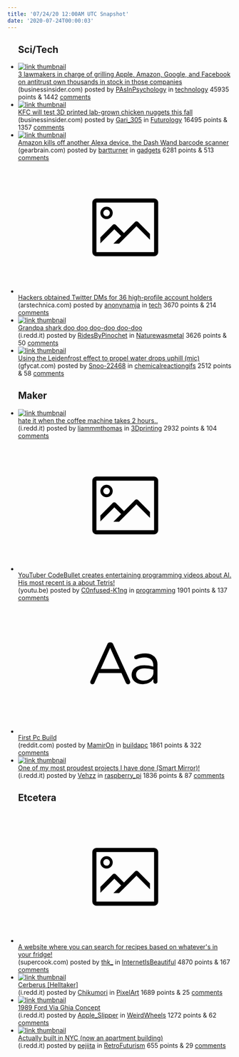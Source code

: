 ```yaml
---
title: '07/24/20 12:00AM UTC Snapshot'
date: '2020-07-24T00:00:03'
---
```

<ul>
<h2>Sci/Tech</h2>

<li><a href='https://www.businessinsider.com/amazon-apple-alphabet-facebook-congress-antitrust-members-own-stock-2020-7'><img src='https://b.thumbs.redditmedia.com/8WBq55TipEZVI1lwh3JbkGw2Bq4ZpBWPI2gJvwFvE7A.jpg' alt='link thumbnail'></a><div><div class='linkTitle'><a href='https://www.businessinsider.com/amazon-apple-alphabet-facebook-congress-antitrust-members-own-stock-2020-7'>3 lawmakers in charge of grilling Apple, Amazon, Google, and Facebook on antitrust own thousands in stock in those companies</a></div>(businessinsider.com) posted by <a href='https://www.reddit.com/user/PAsInPsychology'>PAsInPsychology</a> in <a href='https://www.reddit.com/r/technology'>technology</a> 45935 points & 1442 <a href='https://www.reddit.com/r/technology/comments/hwi0uf/3_lawmakers_in_charge_of_grilling_apple_amazon/'>comments</a></div></li>

<li><a href='https://www.businessinsider.com/kfc-will-test-3d-printed-lab-grown-chicken-nuggets-this-fall-2020-7'><img src='https://b.thumbs.redditmedia.com/m-2KNSZ-NGe0KOUzPZJPpXXLNZJMpxYsffy3Z6vsD6c.jpg' alt='link thumbnail'></a><div><div class='linkTitle'><a href='https://www.businessinsider.com/kfc-will-test-3d-printed-lab-grown-chicken-nuggets-this-fall-2020-7'>KFC will test 3D printed lab-grown chicken nuggets this fall</a></div>(businessinsider.com) posted by <a href='https://www.reddit.com/user/Gari_305'>Gari_305</a> in <a href='https://www.reddit.com/r/Futurology'>Futurology</a> 16495 points & 1357 <a href='https://www.reddit.com/r/Futurology/comments/hwe4uy/kfc_will_test_3d_printed_labgrown_chicken_nuggets/'>comments</a></div></li>

<li><a href='https://www.gearbrain.com/amazon-retires-dash-wand-gadget-2646221844.html'><img src='https://b.thumbs.redditmedia.com/RHqygPx8deU_STrL4WcrpWEXenapXqexaHKQWwf0yAk.jpg' alt='link thumbnail'></a><div><div class='linkTitle'><a href='https://www.gearbrain.com/amazon-retires-dash-wand-gadget-2646221844.html'>Amazon kills off another Alexa device, the Dash Wand barcode scanner</a></div>(gearbrain.com) posted by <a href='https://www.reddit.com/user/bartturner'>bartturner</a> in <a href='https://www.reddit.com/r/gadgets'>gadgets</a> 6281 points & 513 <a href='https://www.reddit.com/r/gadgets/comments/hwenwb/amazon_kills_off_another_alexa_device_the_dash/'>comments</a></div></li>

<li><a href='https://arstechnica.com/information-technology/2020/07/hackers-obtained-twitter-dms-for-36-high-profile-account-holders/'><svg version='1.1' viewBox='-34 -14 104 64' preserveAspectRatio='xMidYMid meet' xmlns='http://www.w3.org/2000/svg' xmlns:xlink='http://www.w3.org/1999/xlink'>
    <title>link thumbnail</title>
    <path d='M32,4H4A2,2,0,0,0,2,6V30a2,2,0,0,0,2,2H32a2,2,0,0,0,2-2V6A2,2,0,0,0,32,4ZM4,30V6H32V30Z'></path>
    <path d='M8.92,14a3,3,0,1,0-3-3A3,3,0,0,0,8.92,14Zm0-4.6A1.6,1.6,0,1,1,7.33,11,1.6,1.6,0,0,1,8.92,9.41Z'></path>
    <path d='M22.78,15.37l-5.4,5.4-4-4a1,1,0,0,0-1.41,0L5.92,22.9v2.83l6.79-6.79L16,22.18l-3.75,3.75H15l8.45-8.45L30,24V21.18l-5.81-5.81A1,1,0,0,0,22.78,15.37Z'></path>
    </svg></a><div><div class='linkTitle'><a href='https://arstechnica.com/information-technology/2020/07/hackers-obtained-twitter-dms-for-36-high-profile-account-holders/'>Hackers obtained Twitter DMs for 36 high-profile account holders</a></div>(arstechnica.com) posted by <a href='https://www.reddit.com/user/anonynamja'>anonynamja</a> in <a href='https://www.reddit.com/r/tech'>tech</a> 3670 points & 214 <a href='https://www.reddit.com/r/tech/comments/hw80z7/hackers_obtained_twitter_dms_for_36_highprofile/'>comments</a></div></li>

<li><a href='https://i.redd.it/5d7q6ctrcjc51.jpg'><img src='https://b.thumbs.redditmedia.com/TMH-UAPXVh3csudU5Xt9XiLoSDeOT7XtcJRjtxCYQPw.jpg' alt='link thumbnail'></a><div><div class='linkTitle'><a href='https://i.redd.it/5d7q6ctrcjc51.jpg'>Grandpa shark doo doo doo-doo doo-doo</a></div>(i.redd.it) posted by <a href='https://www.reddit.com/user/RidesByPinochet'>RidesByPinochet</a> in <a href='https://www.reddit.com/r/Naturewasmetal'>Naturewasmetal</a> 3626 points & 50 <a href='https://www.reddit.com/r/Naturewasmetal/comments/hw9d1k/grandpa_shark_doo_doo_doodoo_doodoo/'>comments</a></div></li>

<li><a href='https://gfycat.com/lazyremorsefulfulmar'><img src='https://b.thumbs.redditmedia.com/DS680hA5CI1c7w_4QdMzjq_ATXiX86qDC0uto_VxhFM.jpg' alt='link thumbnail'></a><div><div class='linkTitle'><a href='https://gfycat.com/lazyremorsefulfulmar'>Using the Leidenfrost effect to propel water drops uphill (mic)</a></div>(gfycat.com) posted by <a href='https://www.reddit.com/user/Snoo-22468'>Snoo-22468</a> in <a href='https://www.reddit.com/r/chemicalreactiongifs'>chemicalreactiongifs</a> 2512 points & 58 <a href='https://www.reddit.com/r/chemicalreactiongifs/comments/hweosz/using_the_leidenfrost_effect_to_propel_water/'>comments</a></div></li>

<h2>Maker</h2>

<li><a href='https://i.redd.it/bdg82h68mlc51.jpg'><img src='https://b.thumbs.redditmedia.com/bB0sYhaNDm2u8DCUP971xlhbUMIOQ4QYUS1UDMnotHY.jpg' alt='link thumbnail'></a><div><div class='linkTitle'><a href='https://i.redd.it/bdg82h68mlc51.jpg'>hate it when the coffee machine takes 2 hours..</a></div>(i.redd.it) posted by <a href='https://www.reddit.com/user/liammmthomas'>liammmthomas</a> in <a href='https://www.reddit.com/r/3Dprinting'>3Dprinting</a> 2932 points & 104 <a href='https://www.reddit.com/r/3Dprinting/comments/hwekua/hate_it_when_the_coffee_machine_takes_2_hours/'>comments</a></div></li>

<li><a href='https://youtu.be/QOJfyp0KMmM'><svg version='1.1' viewBox='-34 -14 104 64' preserveAspectRatio='xMidYMid meet' xmlns='http://www.w3.org/2000/svg' xmlns:xlink='http://www.w3.org/1999/xlink'>
    <title>link thumbnail</title>
    <path d='M32,4H4A2,2,0,0,0,2,6V30a2,2,0,0,0,2,2H32a2,2,0,0,0,2-2V6A2,2,0,0,0,32,4ZM4,30V6H32V30Z'></path>
    <path d='M8.92,14a3,3,0,1,0-3-3A3,3,0,0,0,8.92,14Zm0-4.6A1.6,1.6,0,1,1,7.33,11,1.6,1.6,0,0,1,8.92,9.41Z'></path>
    <path d='M22.78,15.37l-5.4,5.4-4-4a1,1,0,0,0-1.41,0L5.92,22.9v2.83l6.79-6.79L16,22.18l-3.75,3.75H15l8.45-8.45L30,24V21.18l-5.81-5.81A1,1,0,0,0,22.78,15.37Z'></path>
    </svg></a><div><div class='linkTitle'><a href='https://youtu.be/QOJfyp0KMmM'>YouTuber CodeBullet creates entertaining programming videos about AI. His most recent is a about Tetris!</a></div>(youtu.be) posted by <a href='https://www.reddit.com/user/C0nfused-K1ng'>C0nfused-K1ng</a> in <a href='https://www.reddit.com/r/programming'>programming</a> 1901 points & 137 <a href='https://www.reddit.com/r/programming/comments/hwcoqh/youtuber_codebullet_creates_entertaining/'>comments</a></div></li>

<li><a href='https://www.reddit.com/r/buildapc/comments/hwap1q/first_pc_build/'><svg version='1.1' viewBox='-34 -12 104 64' preserveAspectRatio='xMidYMid slice' xmlns='http://www.w3.org/2000/svg' xmlns:xlink='http://www.w3.org/1999/xlink'>
    <title>text link thumbnail</title>
    <path d='M12.19,8.84a1.45,1.45,0,0,0-1.4-1h-.12a1.46,1.46,0,0,0-1.42,1L1.14,26.56a1.29,1.29,0,0,0-.14.59,1,1,0,0,0,1,1,1.12,1.12,0,0,0,1.08-.77l2.08-4.65h11l2.08,4.59a1.24,1.24,0,0,0,1.12.83,1.08,1.08,0,0,0,1.08-1.08,1.64,1.64,0,0,0-.14-.57ZM6.08,20.71l4.59-10.22,4.6,10.22Z'>
    </path>
    <path d='M32.24,14.78A6.35,6.35,0,0,0,27.6,13.2a11.36,11.36,0,0,0-4.7,1,1,1,0,0,0-.58.89,1,1,0,0,0,.94.92,1.23,1.23,0,0,0,.39-.08,8.87,8.87,0,0,1,3.72-.81c2.7,0,4.28,1.33,4.28,3.92v.5a15.29,15.29,0,0,0-4.42-.61c-3.64,0-6.14,1.61-6.14,4.64v.05c0,2.95,2.7,4.48,5.37,4.48a6.29,6.29,0,0,0,5.19-2.48V26.9a1,1,0,0,0,1,1,1,1,0,0,0,1-1.06V19A5.71,5.71,0,0,0,32.24,14.78Zm-.56,7.7c0,2.28-2.17,3.89-4.81,3.89-1.94,0-3.61-1.06-3.61-2.86v-.06c0-1.8,1.5-3,4.2-3a15.2,15.2,0,0,1,4.22.61Z'>
    </path>
    </svg></a><div><div class='linkTitle'><a href='https://www.reddit.com/r/buildapc/comments/hwap1q/first_pc_build/'>First Pc Build</a></div>(reddit.com) posted by <a href='https://www.reddit.com/user/MamirOn'>MamirOn</a> in <a href='https://www.reddit.com/r/buildapc'>buildapc</a> 1861 points & 322 <a href='https://www.reddit.com/r/buildapc/comments/hwap1q/first_pc_build/'>comments</a></div></li>

<li><a href='https://i.redd.it/xry4jiffnmc51.jpg'><img src='https://b.thumbs.redditmedia.com/bb1DoV1KDJ2FifEDLHh98-y-CLMUqAYZKRIhgX003nc.jpg' alt='link thumbnail'></a><div><div class='linkTitle'><a href='https://i.redd.it/xry4jiffnmc51.jpg'>One of my most proudest projects I have done (Smart Mirror)!</a></div>(i.redd.it) posted by <a href='https://www.reddit.com/user/Vehzz'>Vehzz</a> in <a href='https://www.reddit.com/r/raspberry_pi'>raspberry_pi</a> 1836 points & 87 <a href='https://www.reddit.com/r/raspberry_pi/comments/hwhvud/one_of_my_most_proudest_projects_i_have_done/'>comments</a></div></li>

<h2>Etcetera</h2>

<li><a href='https://www.supercook.com/'><svg version='1.1' viewBox='-34 -14 104 64' preserveAspectRatio='xMidYMid meet' xmlns='http://www.w3.org/2000/svg' xmlns:xlink='http://www.w3.org/1999/xlink'>
    <title>link thumbnail</title>
    <path d='M32,4H4A2,2,0,0,0,2,6V30a2,2,0,0,0,2,2H32a2,2,0,0,0,2-2V6A2,2,0,0,0,32,4ZM4,30V6H32V30Z'></path>
    <path d='M8.92,14a3,3,0,1,0-3-3A3,3,0,0,0,8.92,14Zm0-4.6A1.6,1.6,0,1,1,7.33,11,1.6,1.6,0,0,1,8.92,9.41Z'></path>
    <path d='M22.78,15.37l-5.4,5.4-4-4a1,1,0,0,0-1.41,0L5.92,22.9v2.83l6.79-6.79L16,22.18l-3.75,3.75H15l8.45-8.45L30,24V21.18l-5.81-5.81A1,1,0,0,0,22.78,15.37Z'></path>
    </svg></a><div><div class='linkTitle'><a href='https://www.supercook.com/'>A website where you can search for recipes based on whatever's in your fridge!</a></div>(supercook.com) posted by <a href='https://www.reddit.com/user/thk_'>thk_</a> in <a href='https://www.reddit.com/r/InternetIsBeautiful'>InternetIsBeautiful</a> 4870 points & 167 <a href='https://www.reddit.com/r/InternetIsBeautiful/comments/hwgyl7/a_website_where_you_can_search_for_recipes_based/'>comments</a></div></li>

<li><a href='https://i.redd.it/hywysi3iulc51.gif'><img src='https://a.thumbs.redditmedia.com/3TSZQYHDZMfYtHselh5wjBghVa_Rmqjwung5y7YpkP4.jpg' alt='link thumbnail'></a><div><div class='linkTitle'><a href='https://i.redd.it/hywysi3iulc51.gif'>Cerberus [Helltaker]</a></div>(i.redd.it) posted by <a href='https://www.reddit.com/user/Chikumori'>Chikumori</a> in <a href='https://www.reddit.com/r/PixelArt'>PixelArt</a> 1689 points & 25 <a href='https://www.reddit.com/r/PixelArt/comments/hwf7xa/cerberus_helltaker/'>comments</a></div></li>

<li><a href='https://i.redd.it/kdu9szmyelc51.jpg'><img src='https://b.thumbs.redditmedia.com/oXuWAGlMSYZacUAA9PX4XEyXXiGrmZzrhb5EAS2Uh0c.jpg' alt='link thumbnail'></a><div><div class='linkTitle'><a href='https://i.redd.it/kdu9szmyelc51.jpg'>1989 Ford Via Ghia Concept</a></div>(i.redd.it) posted by <a href='https://www.reddit.com/user/Apple_Slipper'>Apple_Slipper</a> in <a href='https://www.reddit.com/r/WeirdWheels'>WeirdWheels</a> 1272 points & 62 <a href='https://www.reddit.com/r/WeirdWheels/comments/hwe1up/1989_ford_via_ghia_concept/'>comments</a></div></li>

<li><a href='https://i.redd.it/t6cpmdpb9nc51.png'><img src='https://a.thumbs.redditmedia.com/J1MAWnW1ae4_fc18ZrHWGPVEqn324TdUTtVheCORVr8.jpg' alt='link thumbnail'></a><div><div class='linkTitle'><a href='https://i.redd.it/t6cpmdpb9nc51.png'>Actually built in NYC (now an apartment building)</a></div>(i.redd.it) posted by <a href='https://www.reddit.com/user/pejiita'>pejiita</a> in <a href='https://www.reddit.com/r/RetroFuturism'>RetroFuturism</a> 655 points & 29 <a href='https://www.reddit.com/r/RetroFuturism/comments/hwk97a/actually_built_in_nyc_now_an_apartment_building/'>comments</a></div></li>

</ul>
